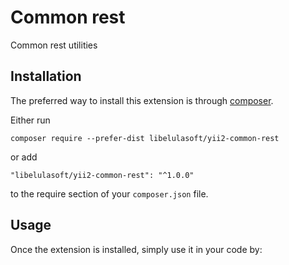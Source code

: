 Common rest
===========
Common rest utilities


Installation
------------

The preferred way to install this extension is through [composer](http://getcomposer.org/download/).

Either run

```
composer require --prefer-dist libelulasoft/yii2-common-rest
```

or add

```
"libelulasoft/yii2-common-rest": "^1.0.0"
```

to the require section of your `composer.json` file.


Usage
-----

Once the extension is installed, simply use it in your code by: